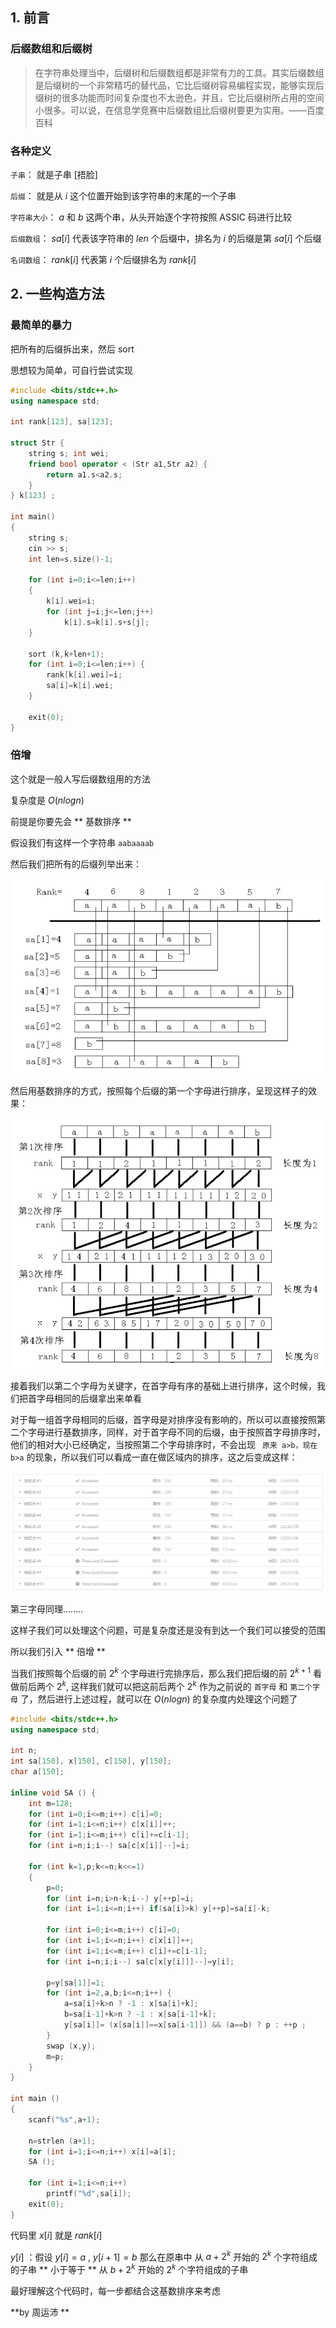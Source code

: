 ## 1. 前言

### 后缀数组和后缀树

> 在字符串处理当中，后缀树和后缀数组都是非常有力的工具。其实后缀数组是后缀树的一个非常精巧的替代品，它比后缀树容易编程实现，能够实现后缀树的很多功能而时间复杂度也不太逊色，并且，它比后缀树所占用的空间小很多。可以说，在信息学竞赛中后缀数组比后缀树要更为实用。——百度百科

### 各种定义

` 子串 `： 就是子串 [捂脸]

` 后缀 `： 就是从 $i$ 这个位置开始到该字符串的末尾的一个子串

` 字符串大小 `： $a$ 和 $b$ 这两个串，从头开始逐个字符按照 ASSIC 码进行比较

` 后缀数组 `： $sa[i]$ 代表该字符串的 $len$ 个后缀中，排名为 $i$ 的后缀是第 $sa[i]$ 个后缀

` 名词数组 `： $rank[i]$ 代表第 $i$ 个后缀排名为 $rank[i]$

## 2. 一些构造方法

### 最简单的暴力

把所有的后缀拆出来，然后 sort

思想较为简单，可自行尝试实现

```cpp
#include <bits/stdc++.h>
using namespace std;

int rank[123], sa[123];

struct Str {
	string s; int wei;
    friend bool operator < (Str a1,Str a2) {
    	return a1.s<a2.s;
    }
} k[123] ;

int main()
{
    string s;
    cin >> s;
    int len=s.size()-1;
    
    for (int i=0;i<=len;i++)
    {
    	k[i].wei=i;
        for (int j=i;j<=len;j++) 
            k[i].s=k[i].s+s[j];
    }
    
    sort (k,k+len+1);
    for (int i=0;i<=len;i++) {
      	rank[k[i].wei]=i;
        sa[i]=k[i].wei;
    }
    
    exit(0);
}
```


### 倍增

这个就是一般人写后缀数组用的方法

复杂度是 $O(nlogn)$ 

前提是你要先会 ** 基数排序 **

假设我们有这样一个字符串 `aabaaaab`

然后我们把所有的后缀列举出来：

![](images/sa1.png)

然后用基数排序的方式，按照每个后缀的第一个字母进行排序，呈现这样子的效果：

![](images/sa2.png)

接着我们以第二个字母为关键字，在首字母有序的基础上进行排序，这个时候，我们把首字母相同的后缀拿出来单看

对于每一组首字母相同的后缀，首字母是对排序没有影响的，所以可以直接按照第二个字母进行基数排序，同样，对于首字母不同的后缀，由于按照首字母排序时，他们的相对大小已经确定，当按照第二个字母排序时，不会出现 ` 原来 a>b，现在 b>a` 的现象，所以我们可以看成一直在做区域内的排序，这之后变成这样：

![](images/sa3.png)

第三字母同理........

这样子我们可以处理这个问题，可是复杂度还是没有到达一个我们可以接受的范围

所以我们引入 ** 倍增 **

当我们按照每个后缀的前 $2^k$ 个字母进行完排序后，那么我们把后缀的前 $2^{k+1}$ 看做前后两个 $2^k$, 这样我们就可以把这前后两个 $2^k$ 作为之前说的 ` 首字母 ` 和 ` 第二个字母 ` 了，然后进行上述过程，就可以在 $O(nlogn)$ 的复杂度内处理这个问题了

```cpp
#include <bits/stdc++.h>
using namespace std;

int n;
int sa[150], x[150], c[150], y[150];
char a[150];

inline void SA () {
    int m=128;
    for (int i=0;i<=m;i++) c[i]=0;
    for (int i=1;i<=n;i++) c[x[i]]++;
    for (int i=1;i<=m;i++) c[i]+=c[i-1];
    for (int i=n;i;i--) sa[c[x[i]]--]=i;
    
    for (int k=1,p;k<=n;k<<=1)
    {
        p=0;
        for (int i=n;i>n-k;i--) y[++p]=i;
        for (int i=1;i<=n;i++) if(sa[i]>k) y[++p]=sa[i]-k;
        
        for (int i=0;i<=m;i++) c[i]=0;
        for (int i=1;i<=n;i++) c[x[i]]++;
        for (int i=1;i<=m;i++) c[i]+=c[i-1];
        for (int i=n;i;i--) sa[c[x[y[i]]]--]=y[i];
        
        p=y[sa[1]]=1;
        for (int i=2,a,b;i<=n;i++) {
            a=sa[i]+k>n ? -1 : x[sa[i]+k];
            b=sa[i-1]+k>n ? -1 : x[sa[i-1]+k];
            y[sa[i]]= (x[sa[i]]==x[sa[i-1]]) && (a==b) ? p : ++p ;
        }
        swap (x,y);
        m=p;
    }
}

int main () 
{
    scanf("%s",a+1);
    
    n=strlen (a+1);
    for (int i=1;i<=n;i++) x[i]=a[i];
    SA ();
    
    for (int i=1;i<=n;i++) 
        printf("%d",sa[i]);
    exit(0);
}
```

代码里 $x[i]$ 就是 $rank[i]$ 

$y[i]$ ：假设 $y[i]=a\ ,\  y[i+1]=b$ 那么在原串中 从 $a+2^k$ 开始的 $2^k$ 个字符组成的子串 ** 小于等于 ** 从 $b+2^k$ 开始的 $2^k$ 个字符组成的子串

最好理解这个代码时，每一步都结合这基数排序来考虑

**by 周运沛 **